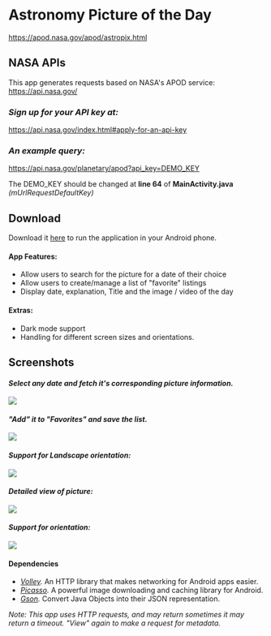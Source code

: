 # Astronomy Picture of the Day
https://apod.nasa.gov/apod/astropix.html

## NASA APIs ##
This app generates requests based on NASA's APOD service:
https://api.nasa.gov/

### *Sign up for your API key at:* ###
https://api.nasa.gov/index.html#apply-for-an-api-key

### *An example query:* ###
https://api.nasa.gov/planetary/apod?api_key=DEMO_KEY

The DEMO_KEY should be changed at **line 64** of **MainActivity.java** *(mUrlRequestDefaultKey)*

## Download ##
Download it [here](https://raw.githubusercontent.com/PrasoonDhaneshwar/Astronomy-Photo-Of-The-Day-Android/main/Astronomy-Picture-of-the-Day-v1.0.apk) to run the application in your Android phone.

#### App Features: ####
- Allow users to search for the picture for a date of their choice
- Allow users to create/manage a list of "favorite" listings
- Display date, explanation, Title and the image / video of the day


#### Extras: ####
- Dark mode support
- Handling for different screen sizes and orientations.


## Screenshots ##
#### *Select any date and fetch it's corresponding picture information.* ####

![](images/MainPage.jpg)

#### *"Add" it to "Favorites" and save the list.* ####

![](images/ListOfImages.jpg)

#### *Support for Landscape orientation:* ####

![](images/LandscapeFlow.jpg)

#### *Detailed view of picture:* ####

![](images/DetailImage.jpg)

#### *Support for orientation:* ####

![](images/MainPageLandscape.jpg)

#### Dependencies ####

- *[Volley](https://developer.android.com/training/volley*/).* An HTTP library that makes networking for Android apps easier.
- *[Picasso](https://square.github.io/picasso/).* A powerful image downloading and caching library for Android.
- *[Gson](https://github.com/google/gson).* Convert Java Objects into their JSON representation.

*Note: This app uses HTTP requests, and may return sometimes it may return a timeout. "View" again to make a request for metadata.*